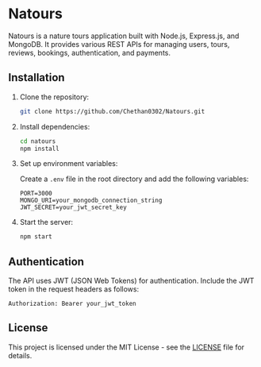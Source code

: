 # Natours

Natours is a nature tours application built with Node.js, Express.js, and MongoDB. It provides various REST APIs for managing users, tours, reviews, bookings, authentication, and payments.

## Installation

1. Clone the repository:

   ```bash
   git clone https://github.com/Chethan0302/Natours.git
   ```

2. Install dependencies:

   ```bash
   cd natours
   npm install
   ```

3. Set up environment variables:

   Create a `.env` file in the root directory and add the following variables:

   ```plaintext
   PORT=3000
   MONGO_URI=your_mongodb_connection_string
   JWT_SECRET=your_jwt_secret_key
   ```

4. Start the server:

   ```bash
   npm start
   ```

## Authentication

The API uses JWT (JSON Web Tokens) for authentication. Include the JWT token in the request headers as follows:

```plaintext
Authorization: Bearer your_jwt_token
```

## License

This project is licensed under the MIT License - see the [LICENSE](LICENSE) file for details.
